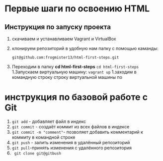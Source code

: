 #  Первые шаги по освоению HTML
## Инструкция по запуску проекта

1. скачиваем и устанавливаем Vagrant и VirtualBox
1. клонируем репозиторий в удобную нам папку с помощью каманды:

    `git@github.com:frogmister13/html-first-steps.git`
    
1. Переходим в папку **cd html-first-steps** `cd html-first-steps`
1.Запускаем виртуальную машину: `vagrant up`
1.заходим в командную строку строку виртуальной машины по 


# инструкция по базовой работе с Git


1. `git add` - добавляет файл в индекс
1. `git commit` - создаёт коммит из всех файлов в индексе
1. `git commit -m "comment"`- позволяет добавить комментарий к коммиту в командной строке
1. `git push` - залить изменения в удалённый репозиторий
1. `git pull`-принять изменения с удалённого репозитория
1. ` git clone git@gitbush`